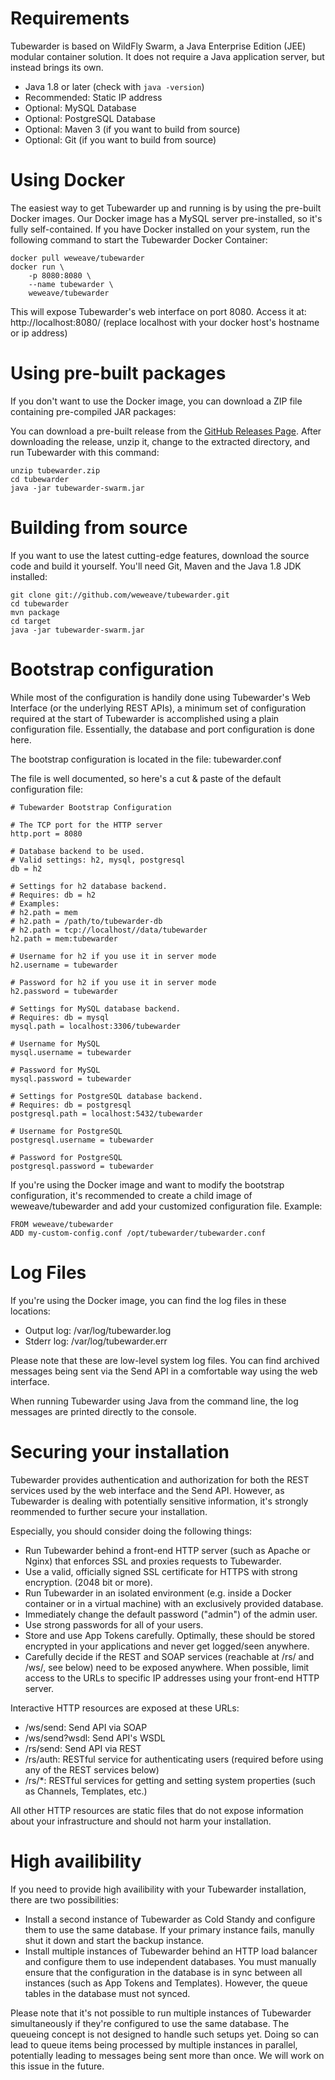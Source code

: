 # Requirements
Tubewarder is based on WildFly Swarm, a Java Enterprise Edition (JEE) modular container solution. It does not require a Java application server, but instead brings its own.

* Java 1.8 or later (check with `java -version`)
* Recommended: Static IP address
* Optional: MySQL Database
* Optional: PostgreSQL Database
* Optional: Maven 3 (if you want to build from source)
* Optional: Git (if you want to build from source)

# Using Docker
The easiest way to get Tubewarder up and running is by using the pre-built Docker images. Our Docker image has a MySQL server pre-installed, so it's fully self-contained. If you have Docker installed on your system, run the following command to start the Tubewarder Docker Container:

```
docker pull weweave/tubewarder
docker run \
    -p 8080:8080 \
    --name tubewarder \
    weweave/tubewarder
```

This will expose Tubewarder's web interface on port 8080. Access it at: http://localhost:8080/ (replace localhost with your docker host's hostname or ip address)

# Using pre-built packages
If you don't want to use the Docker image, you can download a ZIP file containing pre-compiled JAR packages:

You can download a pre-built release from the [GitHub Releases Page](https://github.com/weweave/tubewarder/releases). After downloading the release, unzip it, change to the extracted directory, and run Tubewarder with this command:

```
unzip tubewarder.zip
cd tubewarder
java -jar tubewarder-swarm.jar
```

# Building from source
If you want to use the latest cutting-edge features, download the source code and build it yourself. You'll need Git, Maven and the Java 1.8 JDK installed:

```
git clone git://github.com/weweave/tubewarder.git
cd tubewarder
mvn package
cd target
java -jar tubewarder-swarm.jar
```

# Bootstrap configuration
While most of the configuration is handily done using Tubewarder's Web Interface (or the underlying REST APIs), a minimum set of configuration required at the start of Tubewarder is accomplished using a plain configuration file. Essentially, the database and port configuration is done here. 

The bootstrap configuration is located in the file: tubewarder.conf

The file is well documented, so here's a cut & paste of the default configuration file:

```
# Tubewarder Bootstrap Configuration

# The TCP port for the HTTP server
http.port = 8080

# Database backend to be used.
# Valid settings: h2, mysql, postgresql
db = h2

# Settings for h2 database backend.
# Requires: db = h2
# Examples:
# h2.path = mem
# h2.path = /path/to/tubewarder-db
# h2.path = tcp://localhost//data/tubewarder
h2.path = mem:tubewarder

# Username for h2 if you use it in server mode
h2.username = tubewarder

# Password for h2 if you use it in server mode
h2.password = tubewarder

# Settings for MySQL database backend.
# Requires: db = mysql
mysql.path = localhost:3306/tubewarder

# Username for MySQL
mysql.username = tubewarder

# Password for MySQL
mysql.password = tubewarder

# Settings for PostgreSQL database backend.
# Requires: db = postgresql
postgresql.path = localhost:5432/tubewarder

# Username for PostgreSQL
postgresql.username = tubewarder

# Password for PostgreSQL
postgresql.password = tubewarder
```

If you're using the Docker image and want to modify the bootstrap configuration, it's recommended to create a child image of weweave/tubewarder and add your customized configuration file. Example:

```
FROM weweave/tubewarder
ADD my-custom-config.conf /opt/tubewarder/tubewarder.conf
```

# Log Files
If you're using the Docker image, you can find the log files in these locations:

* Output log: /var/log/tubewarder.log
* Stderr log: /var/log/tubewarder.err

Please note that these are low-level system log files. You can find archived messages being sent via the Send API in a comfortable way using the web interface.

When running Tubewarder using Java from the command line, the log messages are printed directly to the console.


# Securing your installation
Tubewarder provides authentication and authorization for both the REST services used by the web interface and the Send API. However, as Tubewarder is dealing with potentially sensitive information, it's strongly reommended to further secure your installation.

Especially, you should consider doing the following things:

* Run Tubewarder behind a front-end HTTP server (such as Apache or Nginx) that enforces SSL and proxies requests to Tubewarder.
* Use a valid, officially signed SSL certificate for HTTPS with strong encryption. (2048 bit or more).
* Run Tubewarder in an isolated environment (e.g. inside a Docker container or in a virtual machine) with an exclusively provided database.
* Immediately change the default password ("admin") of the admin user.
* Use strong passwords for all of your users.
* Store and use App Tokens carefully. Optimally, these should be stored encrypted in your applications and never get logged/seen anywhere.
* Carefully decide if the REST and SOAP services (reachable at /rs/ and /ws/, see below) need to be exposed anywhere. When possible, limit access to the URLs to specific IP addresses using your front-end HTTP server.

Interactive HTTP resources are exposed at these URLs:

* /ws/send: Send API via SOAP
* /ws/send?wsdl: Send API's WSDL
* /rs/send: Send API via REST
* /rs/auth: RESTful service for authenticating users (required before using any of the REST services below)
* /rs/*: RESTful services for getting and setting system properties (such as Channels, Templates, etc.)

All other HTTP resources are static files that do not expose information about your infrastructure and should not harm your installation.

# High availibility
If you need to provide high availibility with your Tubewarder installation, there are two possibilities:

* Install a second instance of Tubewarder as Cold Standy and configure them to use the same database. If your primary instance fails, manully shut it down and start the backup instance.
* Install multiple instances of Tubewarder behind an HTTP load balancer and configure them to use independent databases. You must manually ensure that the configuration in the database is in sync between all instances (such as App Tokens and Templates). However, the queue tables in the database must not synced.

Please note that it's not possible to run multiple instances of Tubewarder simultaneously if they're configured to use the same database. The queueing concept is not designed to handle such setups yet. Doing so can lead to queue items being processed by multiple instances in parallel, potentially leading to messages being sent more than once. We will work on this issue in the future.